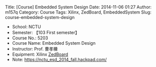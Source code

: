 Title: [Course] Embedded System Design
Date: 2014-11-06 01:27
Author: m157q
Category: Course
Tags: Xilinx, ZedBoard, EmbeddedSystem
Slug: course-embedded-system-design

+ School: NCTU  
+ Semester: 【103 First semester】  
+ Course No.: 5203  
+ Course Name: Embedded System Design  
+ Instructor: Prof. 曹孝櫟  
+ Equipment: Xilinx [ZedBoard](http://zedboard.org/)  
+ Note: <https://nctu_esd_2014_fall.hackpad.com/>  